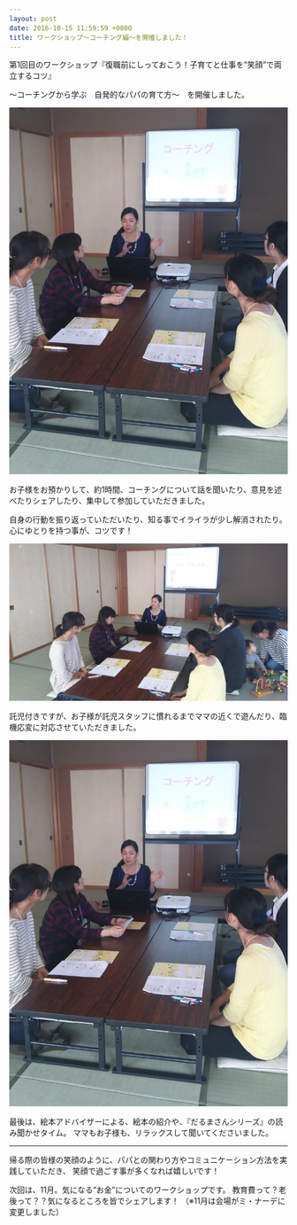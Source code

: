 ```yaml
---
layout: post
date: 2016-10-15 11:59:59 +0800
title: ワークショップ～コーチング編～を開催しました！
---
```

第1回目のワークショップ『復職前にしっておこう！子育てと仕事を”笑顔”で両立するコツ』

～コーチングから学ぶ　自発的なパパの育て方～　を開催しました。

![null](/images/uploads/study-49a8bb74c79ae187daa9cc010dfba9d61b7f3498d99391680c6669bc59809955.jpg)

お子様をお預かりして、約1時間、コーチングについて話を聞いたり、意見を述べたりシェアしたり、集中して参加していただきました。 

自身の行動を振り返っていただいたり、知る事でイライラが少し解消されたり。 心にゆとりを持つ事が、コツです！



![](/images/uploads/takuzi-05e0aaecef14a163dc15d6d452bdcaba795f25cd921d36afef18f8fd736ac529.jpg)

託児付きですが、お子様が託児スタッフに慣れるまでママの近くで遊んだり、臨機応変に対応させていただきました。



![](/images/uploads/study-49a8bb74c79ae187daa9cc010dfba9d61b7f3498d99391680c6669bc59809955.jpg)

最後は、絵本アドバイザーによる、絵本の紹介や、『だるまさんシリーズ』の読み聞かせタイム。 ママもお子様も、リラックスして聞いてくださいました。


---

帰る際の皆様の笑顔のように、パパとの関わり方やコミュニケーション方法を実践していただき、 笑顔で過ごす事が多くなれば嬉しいです！

次回は、11月。気になる”お金”についてのワークショップです。 教育費って？老後って？？気になるところを皆でシェアします！ （※11月は会場がミ・ナーデに変更しました）
